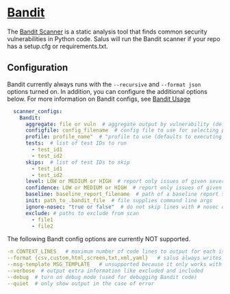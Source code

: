 # [Bandit](https://pypi.org/project/bandit/)

The [Bandit Scanner](https://pypi.org/project/bandit/) is a static analysis tool that finds common security vulnerabilities in Python code.
Salus will run the Bandit scanner if your repo has a setup.cfg or requirements.txt.

## Configuration

Bandit currently always runs with the `--recursive` and `--format json` options turned on.
In addition, you can configure the additional options below.
For more information on Bandit configs, see [Bandit Usage](https://pypi.org/project/bandit/#usage)

```yaml
  scanner_configs:
    Bandit:
      aggregate: file or vuln  # aggregate output by vulnerability (default) or by filename
      configfile: config_filename  # config file to use for selecting plugins and overriding defaults
      profile: profile_name"  # "profile to use (defaults to executing all tests)"
      tests:  # list of test IDs to run
        - test_id1
        - test_id2
      skips:  # list of test IDs to skip
        - test_id1
        - test_id2
      level: LOW or MEDIUM or HIGH  # report only issues of given severity level or higher, default is LOW
      confidence: LOW or MEDIUM or HIGH  # report only issues of given confidence level or higher, default is LOW
      baseline: baseline_report_filename  # path of a baseline report to compare against
      init: path_to_.bandit_file  # file supplies command line args
      ignore-nosec: "true or false"  # do not skip lines with # nosec comments
      exclude: # paths to exclude from scan
        - file1
        - file2
```

The following Bandt config options are currently NOT supported.
```yaml
-n CONTEXT_LINES   # maximum number of code lines to output for each issue
--format {csv,custom,html,screen,txt,xml,yaml}   # salus always writes output to json
--msg-template MSG_TEMPLATE   # unsupported because it only works with --format custom
--verbose  # output extra information like excluded and included
--debug  # turn on debug mode (used for debugging Bandit code)
--quiet  # only show output in the case of error
```
